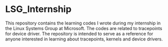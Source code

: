 # LSG_Internship
This repository contains the learning codes I wrote during my internship in the Linux Systems Group at Microsoft. The codes are related to tracepoints for device driver. The repository is intended to serve as a reference for anyone interested in learning about tracepoints, kernels and device drivers.
